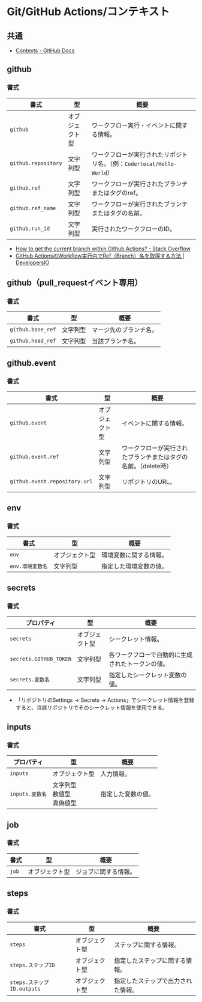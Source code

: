# Git/GitHub Actions/コンテキスト

## 共通

- [Contexts - GitHub Docs](https://docs.github.com/en/actions/learn-github-actions/contexts)

## github

### 書式

| 書式                | 型             | 概要                                                         |
| ------------------- | -------------- | ------------------------------------------------------------ |
| `github`            | オブジェクト型 | ワークフロー実行・イベントに関する情報。                     |
| `github.repository` | 文字列型       | ワークフローが実行されたリポジトリ名。（例：`Codertocat/Hello-World`） |
| `github.ref`        | 文字列型       | ワークフローが実行されたブランチまたはタグのref。            |
| `github.ref_name`   | 文字列型       | ワークフローが実行されたブランチまたはタグの名前。           |
| `github.run_id`     | 文字列型       | 実行されたワークフローのID。                                 |

- [How to get the current branch within Github Actions? - Stack Overflow](https://stackoverflow.com/questions/58033366/how-to-get-the-current-branch-within-github-actions)
- [GitHub ActionsのWorkflow実行内でRef（Branch）名を取得する方法 | DevelopersIO](https://dev.classmethod.jp/articles/how-to-get-a-ref-branch-within-a-workflow-execution-in-github-actions/)

## github（pull_requestイベント専用）

### 書式

| 書式              | 型       | 概要                   |
| ----------------- | -------- | ---------------------- |
| `github.base_ref` | 文字列型 | マージ先のブランチ名。 |
| `github.head_ref` | 文字列型 | 当該ブランチ名。       |

## github.event

### 書式

| 書式                          | 型             | 概要                                                         |
| ----------------------------- | -------------- | ------------------------------------------------------------ |
| `github.event`                | オブジェクト型 | イベントに関する情報。                                       |
| `github.event.ref`            | 文字列型       | ワークフローが実行されたブランチまたはタグの名前。（delete時） |
| `github.event.repository.url` | 文字列型       | リポジトリのURL。                                            |

## env

### 書式

| 書式             | 型             | 概要                   |
| ---------------- | -------------- | ---------------------- |
| `env`            | オブジェクト型 | 環境変数に関する情報。 |
| `env.環境変数名` | 文字列型       | 指定した環境変数の値。 |

## secrets

### 書式

| プロパティ             | 型             | 概要                                             |
| ---------------------- | -------------- | ------------------------------------------------ |
| `secrets`              | オブジェクト型 | シークレット情報。                               |
| `secrets.GITHUB_TOKEN` | 文字列型       | 各ワークフローで自動的に生成されたトークンの値。 |
| `secrets.変数名`       | 文字列型       | 指定したシークレット変数の値。                   |

- 「リポジトリのSettings -> Secrets -> Actions」でシークレット情報を登録すると、当該リポジトリでそのシークレット情報を使用できる。

## inputs

### 書式

| プロパティ      | 型                                 | 概要               |
| --------------- | ---------------------------------- | ------------------ |
| `inputs`        | オブジェクト型                     | 入力情報。         |
| `inputs.変数名` | 文字列型<br />数値型<br />真偽値型 | 指定した変数の値。 |

## job

### 書式

| 書式  | 型             | 概要                 |
| ----- | -------------- | -------------------- |
| `job` | オブジェクト型 | ジョブに関する情報。 |

## steps

### 書式

| 書式                       | 型             | 概要                               |
| -------------------------- | -------------- | ---------------------------------- |
| `steps`                    | オブジェクト型 | ステップに関する情報。             |
| `steps.ステップID`         | オブジェクト型 | 指定したステップに関する情報。     |
| `steps.ステップID.outputs` | オブジェクト型 | 指定したステップで出力された情報。 |
